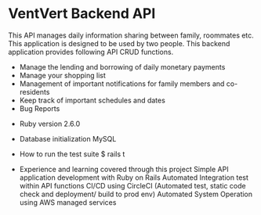 # VentVert Backend API 
This API manages daily information sharing between family, roommates etc.
This application is designed to be used by two people.
This backend application provides following API CRUD functions.
 - Manage the lending and borrowing of daily monetary payments
 - Manage your shopping list
 - Management of important notifications for family members and co-residents
 - Keep track of important schedules and dates
 - Bug Reports

* Ruby version
  2.6.0
  
* Database initialization
  MySQL

* How to run the test suite
  $ rails t

* Experience and learning covered through this project
  Simple API application development with Ruby on Rails
  Automated Integration test within API functions 
  CI/CD using CircleCI (Automated test, static code check and deployment/ build to prod env) 
  Automated System Operation using AWS managed services 
